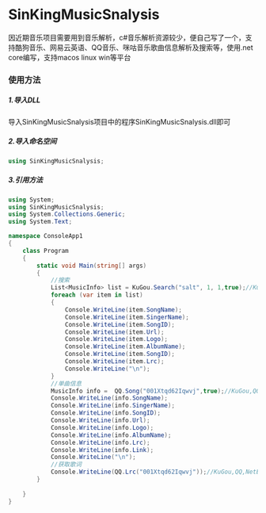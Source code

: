 # SinKingMusicSnalysis
因近期音乐项目需要用到音乐解析，c#音乐解析资源较少，便自己写了一个，支持酷狗音乐、网易云英语、QQ音乐、咪咕音乐歌曲信息解析及搜索等，使用.net core编写，支持macos linux win等平台
### 使用方法
##### 1.导入DLL
导入SinKingMusicSnalysis项目中的程序SinKingMusicSnalysis.dll即可
##### 2.导入命名空间
```csharp
using SinKingMusicSnalysis;
```
##### 3.引用方法
```csharp
using System;
using SinKingMusicSnalysis;
using System.Collections.Generic;
using System.Text;

namespace ConsoleApp1
{
    class Program
    {
        static void Main(string[] args)
        {
            //搜索
            List<MusicInfo> list = KuGou.Search("salt", 1, 1,true);//KuGou,QQ,NetEase
            foreach (var item in list)
            {
                Console.WriteLine(item.SongName);
                Console.WriteLine(item.SingerName);
                Console.WriteLine(item.SongID);
                Console.WriteLine(item.Url);
                Console.WriteLine(item.Logo);
                Console.WriteLine(item.AlbumName);
                Console.WriteLine(item.SongID);
                Console.WriteLine(item.Lrc);
                Console.WriteLine("\n");
            }
            //单曲信息
            MusicInfo info =  QQ.Song("001Xtqd62Iqwvj",true);//KuGou,QQ,NetEase
            Console.WriteLine(info.SongName);
            Console.WriteLine(info.SingerName);
            Console.WriteLine(info.SongID);
            Console.WriteLine(info.Url);
            Console.WriteLine(info.Logo);
            Console.WriteLine(info.AlbumName);
            Console.WriteLine(info.Lrc);
            Console.WriteLine(info.Link);
            Console.WriteLine("\n");
            //获取歌词
            Console.WriteLine(QQ.Lrc("001Xtqd62Iqwvj"));//KuGou,QQ,NetEase
        }
        
    }
}

```
